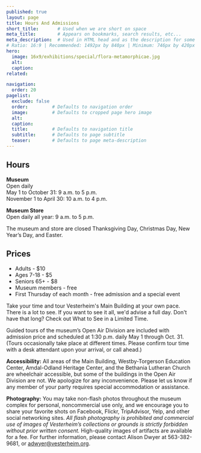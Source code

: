 ```yaml
---
published: true
layout: page
title: Hours And Admissions
short_title:       # Used when we are short on space
meta_title:        # Appears on bookmarks, search results, etc...
meta_description:  # Used in HTML head and as the description for some search engines
# Ratio: 16:9 | Recommended: 1492px by 840px | Minimum: 746px by 420px
hero:
  image: 16x9/exhibitions/special/flora-metamorphicae.jpg
  alt:
  caption:
related:

navigation:
  order: 20
pagelist:
  exclude: false
  order:         # Defaults to navigation order  
  image:         # Defaults to cropped page hero image
  alt:
  caption:
  title:         # Defaults to navigation title
  subtitle:      # Defaults to page subtitle
  teaser:        # Defaults to page meta-description
---
```

Hours
-----
**Museum**<br />
Open daily<br />
May 1 to October 31: 9 a.m. to 5 p.m.<br />
November 1 to April 30: 10 a.m. to 4 p.m.

**Museum Store**<br /> 
Open daily all year: 9 a.m. to 5 p.m.

The museum and store are closed Thanksgiving Day, Christmas Day, New Year’s Day, and Easter.

Prices
------
*   Adults - $10
*   Ages 7-18 - $5
*   Seniors 65+ - $8
*   Museum members - free
*   First Thursday of each month - free admission and a special event

Take your time and tour Vesterheim's Main Building at your own pace. There is a lot to see. If you want to see it all, we'd advise a full day. Don't have that long? Check out What to See in a Limited Time.

Guided tours of the museum’s Open Air Division are included with admission price and scheduled at 1:30 p.m. daily May 1 through Oct. 31. (Tours occasionally take place at different times. Please confirm tour time with a desk attendant upon your arrival, or call ahead.)

**Accessibility:** All areas of the Main Building, Westby-Torgerson Education Center, Amdal-Odland Heritage Center, and the Bethania Lutheran Church are wheelchair accessible, but some of the buildings in the Open Air Division are not. We apologize for any inconvenience. Please let us know if any member of your party requires special accommodation or assistance.

**Photography:** You may take non-flash photos throughout the museum complex for personal, noncommercial use only, and we encourage you to share your favorite shots on Facebook, Flickr, TripAdvisor, Yelp, and other social networking sites. _All flash photography is prohibited and commercial use of images of Vesterheim’s collections or grounds is strictly forbidden without prior written consent._ High-quality images of artifacts are available for a fee. For further information, please contact Alison Dwyer at 563-382-9681, or [adwyer@vesterheim.org](mailto:adwyer@vesterheim.org).